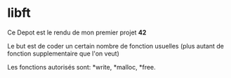 # libft

Ce Depot est le rendu de mon premier projet **42**

Le but est de coder un certain nombre de fonction usuelles (plus autant de fonction supplementaire que l'on veut)

Les fonctions autorisés sont:
*write, 
*malloc,
*free.
